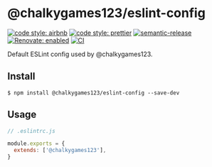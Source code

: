 # @chalkygames123/eslint-config

[![code style: airbnb](https://img.shields.io/badge/code_style-airbnb-ff5a5f?logo=airbnb&logoColor=fff)](https://github.com/airbnb/javascript)
[![code style: prettier](https://img.shields.io/badge/code_style-prettier-ff69b4?logo=prettier&logoColor=fff)](https://github.com/prettier/prettier)
[![semantic-release](https://img.shields.io/badge/semantic--release-enabled-brightgreen?logo=semantic-release)](https://github.com/semantic-release/semantic-release)
[![Renovate: enabled](https://img.shields.io/badge/Renovate-enabled-brightgreen?logo=RenovateBot&logoColor=fff)](https://renovatebot.com/)
[![CI](https://github.com/chalkygames123/eslint-config/actions/workflows/ci.yaml/badge.svg)](https://github.com/chalkygames123/eslint-config/actions/workflows/ci.yaml)

Default ESLint config used by @chalkygames123.

## Install

```shell
$ npm install @chalkygames123/eslint-config --save-dev
```

## Usage

```javascript
// .eslintrc.js

module.exports = {
  extends: ['@chalkygames123'],
}
```
